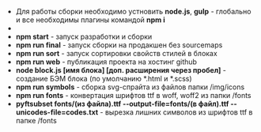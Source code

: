 * Для работы сборки необходимо устновить **node.js**, **gulp** - глобально и все необходимы плагины командой **npm i**
*
* **npm start** - запуск разработки и сборки
* **npm run final** - запуск сборки на продакшен без sourcemaps
* **npm run sort** - запуск сортировки свойств стилей в блоках
* **npm run web** - публикация проекта на хостинг github
* **node block.js [имя блока] [доп. расширения через пробел]** - создание БЭМ блока (по умолчанию *.html и *.scss)
* **npm run symbols** - сборка svg-спрайта из файлов папки /img/icons
* **npm run fonts** - конвертация шрифтов ttf в woff, woff2 из папки /fonts
* **pyftsubset fonts/(из файла).ttf --output-file=fonts/(в файл).ttf --unicodes-file=codes.txt** - вырезка лишних символов из шрифтов ttf в папке /fonts
